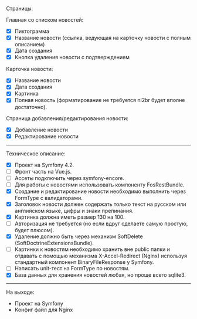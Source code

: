 Страницы:

Главная со списком новостей:
- [x] Пиктограмма
- [x] Название новости (ссылка, ведующая на карточку новости с полным описанием)
- [x] Дата создания
- [x] Кнопка удаления новости с подтверждением

Карточка новости:
- [x] Название новости
- [x] Дата создания
- [x] Картинка
- [x] Полная новость (форматирование не требуется nl2br будет вполне достаточно).

Страница добавления/редактирования новости:
- [x] Добавление новости
- [x] Редактирование новости

---

Техническое описание:

- [x] Проект на Symfony 4.2.
- [ ] Фронт часть на Vue.js.
- [ ] Ассеты подключить через symfony-encore.
- [ ] Для работы с новостями использовать компоненту FosRestBundle.
- [x] Создание и редактирование новости необходимо выполнить через FormType с валидаторами.
- [x] Заголовок новости должен содержать только текст на русском или английском языке, цифры и знаки препинания.
- [x] Картинка должна иметь размер 130 на 100.
- [ ] Авторизация не требуется (но если вдруг сделаете самую простую, будет плюсом).
- [x] Удаление должно быть через механизм SoftDelete (SoftDoctrineExtensionsBundle).
- [ ] Картинки к новостям необходимо хранить вне public папки и отдавать с помощью механизма
X-Accel-Redirect (Nginx) используя стандартный компонент BinaryFileResponse у Symfony.
- [ ] Написать unit-тест на FormType по новостям.
- [x] База данных для хранения новостей любая, но проще всего sqlite3.

---

На выходе:
- Проект на Symfony
- Конфиг файл для Nginx